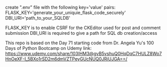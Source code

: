 create ".env" file with the following key='value' pairs:
FLASK_KEY='generate_your_uniquie_flask_code_securely'
DBI_URI='path_to_your_SQLDB'

FLASK_KEY is to enable CSRF for the CKEditor used for post and comment submission
DBI_URI is required to give a path for SQL db creation/access

This repo is based on the Day 71 starting code from Dr. Angela Yu's 100 Days of Python Bootcamp on Udemy
link: https://www.udemy.com/share/103IHM3@gvB5vshuQ0HqDqC7HULZ8Wo7HnOeXF-I_5BXo1rSD2m6dmVZTPeyGUcNUQ0JRiUJGA==/